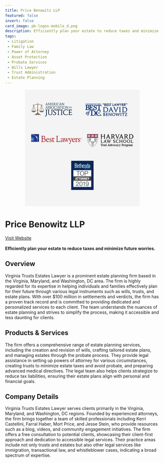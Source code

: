 ```yaml
---
title: Price Benowitz LLP
featured: false
invert: false
card_image: pb-logos-mobile_d.png
description: Efficiently plan your estate to reduce taxes and minimize future worries.
tags: 
 - Litigation
 - Family Law
 - Power of Attorney
 - Asset Protection
 - Probate Services
 - Wills Lawyer
 - Trust Administration
 - Estate Planning
---
```


<div align="center">
<a href="https://pricebenowitz.com/virginia-trusts-and-estates-lawyer/">
<img src="pb-logos-mobile_d.png" alt="Logo" style="min-width: 200px; max-width: 600px; height: auto;" >
</a>
</div>

# Price Benowitz LLP
<a href="https://pricebenowitz.com/virginia-trusts-and-estates-lawyer/">Visit Website</a>
<br>
<br>
**Efficiently plan your estate to reduce taxes and minimize future worries.**

## Overview
Virginia Trusts Estates Lawyer is a prominent estate planning firm based in the Virginia, Maryland, and Washington, DC area. The firm is highly regarded for its expertise in helping individuals and families effectively plan for their future through various legal instruments such as wills, trusts, and estate plans. With over $100 million in settlements and verdicts, the firm has a proven track record and is committed to providing dedicated and personalized services to each client. The team understands the nuances of estate planning and strives to simplify the process, making it accessible and less daunting for clients.
## Products & Services 
The firm offers a comprehensive range of estate planning services, including the creation and revision of wills, crafting tailored estate plans, and managing estates through the probate process. They provide legal assistance in setting up powers of attorney for various circumstances, creating trusts to minimize estate taxes and avoid probate, and preparing advanced medical directives. The legal team also helps clients strategize to reduce tax liabilities, ensuring their estate plans align with personal and financial goals.
## Company Details 
Virginia Trusts Estates Lawyer serves clients primarily in the Virginia, Maryland, and Washington, DC regions. Founded by experienced attorneys, the firm brings together a team of skilled professionals including Kerri Castellini, Farral Haber, Mort Price, and Jesse Stein, who provide resources such as a blog, videos, and community engagement initiatives. The firm offers a free consultation to potential clients, showcasing their client-first approach and dedication to accessible legal services. Their practice areas include not only trusts and estates but also other legal services like immigration, transactional law, and whistleblower cases, indicating a broad spectrum of expertise.


